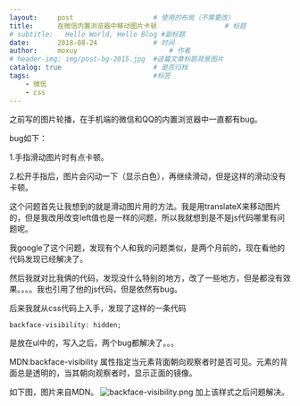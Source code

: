 ```yaml
---
layout:     post   				    # 使用的布局（不需要改）
title:      在微信内置浏览器中移动图片卡顿 				# 标题 
# subtitle:   Hello World, Hello Blog #副标题
date:       2018-08-24 				# 时间
author:     moxuy 						# 作者
# header-img: img/post-bg-2015.jpg 	#这篇文章标题背景图片
catalog: true 						# 是否归档
tags:								#标签
    - 微信
    - css
---
```


之前写的图片轮播，在手机端的微信和QQ的内置浏览器中一直都有bug。

bug如下：

1.手指滑动图片时有点卡顿。

2.松开手指后，图片会闪动一下（显示白色），再继续滑动，但是这样的滑动没有卡顿。

这个问题首先让我想到的就是滑动图片用的方法。我是用translateX来移动图片的，但是我改用改变left值也是一样的问题，所以我就想到是不是js代码哪里有问题呢。

我google了这个问题，发现有个人和我的问题类似，是两个月前的，现在看他的代码发现已经解决了。

然后我就对比我俩的代码，发现没什么特别的地方，改了一些地方，但是都没有效果。。。。我也引用了他的js代码，但是依然有bug。

后来我就从css代码上入手，发现了这样的一条代码 
```
backface-visibility: hidden;  
```
是放在ul中的，写入之后，两个bug都解决了。。。

MDN:backface-visibility 属性指定当元素背面朝向观察者时是否可见。元素的背面总是透明的，当其朝向观察者时，显示正面的镜像。

如下图，图片来自MDN。
![backface-visibility.png](https://i.loli.net/2018/09/27/5bac72ef15aa8.png)
加上该样式之后问题解决。
